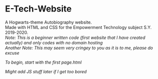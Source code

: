 # E-Tech-Website  
A Hogwarts-theme Autobiography website.  
Made with HTML and CSS for the Empowerment Technology subject S.Y. 2019-2020.  
*Note: This is a beginner written code (first website that I have created actually) and only codes with no domain hosting*  
*Another Note: This may seem very cringey to you as it is to me, please do excuse*  
  
  
_To begin, start with the first page.html_
  
*Might add JS stuff later if I get too bored*
